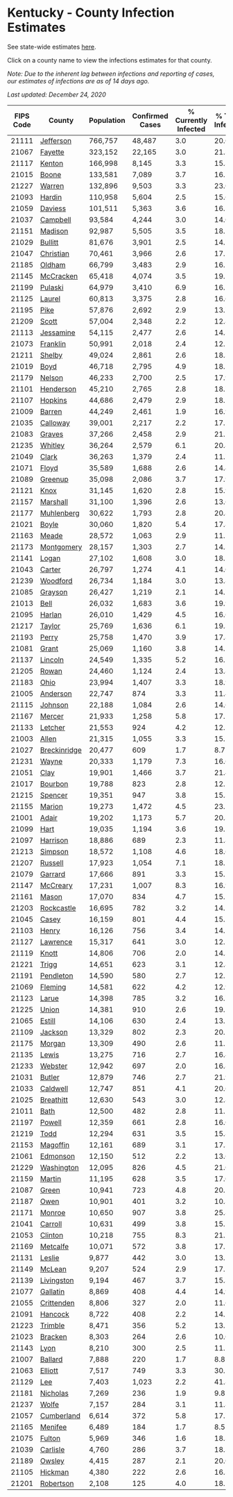 # Kentucky - County Infection Estimates

See state-wide estimates [here](/infections/us-ky).

Click on a county name to view the infections estimates for that county.

*Note: Due to the inherent lag between infections and reporting of cases, our estimates of infections are as of 14 days ago.*

*Last updated: December 24, 2020*

|   FIPS Code |                       County |   Population |   Confirmed Cases |   % Currently Infected |   % Total Infected |
|-------------|------------------------------|--------------|-------------------|------------------------|--------------------|
|       21111 |       [Jefferson](jefferson) |      766,757 |            48,487 |                    3.0 |               20.0 |
|       21067 |           [Fayette](fayette) |      323,152 |            22,165 |                    3.0 |               21.3 |
|       21117 |             [Kenton](kenton) |      166,998 |             8,145 |                    3.3 |               15.3 |
|       21015 |               [Boone](boone) |      133,581 |             7,089 |                    3.7 |               16.5 |
|       21227 |             [Warren](warren) |      132,896 |             9,503 |                    3.3 |               23.0 |
|       21093 |             [Hardin](hardin) |      110,958 |             5,604 |                    2.5 |               15.6 |
|       21059 |           [Daviess](daviess) |      101,511 |             5,363 |                    3.6 |               16.5 |
|       21037 |         [Campbell](campbell) |       93,584 |             4,244 |                    3.0 |               14.0 |
|       21151 |           [Madison](madison) |       92,987 |             5,505 |                    3.5 |               18.1 |
|       21029 |           [Bullitt](bullitt) |       81,676 |             3,901 |                    2.5 |               14.7 |
|       21047 |       [Christian](christian) |       70,461 |             3,966 |                    2.6 |               17.1 |
|       21185 |             [Oldham](oldham) |       66,799 |             3,483 |                    2.9 |               16.2 |
|       21145 |       [McCracken](mccracken) |       65,418 |             4,074 |                    3.5 |               19.2 |
|       21199 |           [Pulaski](pulaski) |       64,979 |             3,410 |                    6.9 |               16.1 |
|       21125 |             [Laurel](laurel) |       60,813 |             3,375 |                    2.8 |               16.6 |
|       21195 |                 [Pike](pike) |       57,876 |             2,692 |                    2.9 |               13.7 |
|       21209 |               [Scott](scott) |       57,004 |             2,348 |                    2.2 |               12.8 |
|       21113 |       [Jessamine](jessamine) |       54,115 |             2,477 |                    2.6 |               14.3 |
|       21073 |         [Franklin](franklin) |       50,991 |             2,018 |                    2.4 |               12.2 |
|       21211 |             [Shelby](shelby) |       49,024 |             2,861 |                    2.6 |               18.3 |
|       21019 |                 [Boyd](boyd) |       46,718 |             2,795 |                    4.9 |               18.5 |
|       21179 |             [Nelson](nelson) |       46,233 |             2,700 |                    2.5 |               17.9 |
|       21101 |       [Henderson](henderson) |       45,210 |             2,765 |                    2.8 |               18.7 |
|       21107 |           [Hopkins](hopkins) |       44,686 |             2,479 |                    2.9 |               18.2 |
|       21009 |             [Barren](barren) |       44,249 |             2,461 |                    1.9 |               16.9 |
|       21035 |         [Calloway](calloway) |       39,001 |             2,217 |                    2.2 |               17.5 |
|       21083 |             [Graves](graves) |       37,266 |             2,458 |                    2.9 |               21.1 |
|       21235 |           [Whitley](whitley) |       36,264 |             2,579 |                    6.1 |               20.8 |
|       21049 |               [Clark](clark) |       36,263 |             1,379 |                    2.4 |               11.7 |
|       21071 |               [Floyd](floyd) |       35,589 |             1,688 |                    2.6 |               14.4 |
|       21089 |           [Greenup](greenup) |       35,098 |             2,086 |                    3.7 |               17.9 |
|       21121 |                 [Knox](knox) |       31,145 |             1,620 |                    2.8 |               15.9 |
|       21157 |         [Marshall](marshall) |       31,100 |             1,396 |                    2.6 |               13.6 |
|       21177 |     [Muhlenberg](muhlenberg) |       30,622 |             1,793 |                    2.8 |               20.8 |
|       21021 |               [Boyle](boyle) |       30,060 |             1,820 |                    5.4 |               17.8 |
|       21163 |               [Meade](meade) |       28,572 |             1,063 |                    2.9 |               11.2 |
|       21173 |     [Montgomery](montgomery) |       28,157 |             1,303 |                    2.7 |               14.3 |
|       21141 |               [Logan](logan) |       27,102 |             1,608 |                    3.0 |               18.5 |
|       21043 |             [Carter](carter) |       26,797 |             1,274 |                    4.1 |               14.0 |
|       21239 |         [Woodford](woodford) |       26,734 |             1,184 |                    3.0 |               13.8 |
|       21085 |           [Grayson](grayson) |       26,427 |             1,219 |                    2.1 |               14.7 |
|       21013 |                 [Bell](bell) |       26,032 |             1,683 |                    3.6 |               19.9 |
|       21095 |             [Harlan](harlan) |       26,010 |             1,429 |                    4.5 |               16.6 |
|       21217 |             [Taylor](taylor) |       25,769 |             1,636 |                    6.1 |               19.3 |
|       21193 |               [Perry](perry) |       25,758 |             1,470 |                    3.9 |               17.8 |
|       21081 |               [Grant](grant) |       25,069 |             1,160 |                    3.8 |               14.1 |
|       21137 |           [Lincoln](lincoln) |       24,549 |             1,335 |                    5.2 |               16.2 |
|       21205 |               [Rowan](rowan) |       24,460 |             1,124 |                    2.4 |               13.8 |
|       21183 |                 [Ohio](ohio) |       23,994 |             1,407 |                    3.3 |               18.9 |
|       21005 |         [Anderson](anderson) |       22,747 |               874 |                    3.3 |               11.4 |
|       21115 |           [Johnson](johnson) |       22,188 |             1,084 |                    2.6 |               14.6 |
|       21167 |             [Mercer](mercer) |       21,933 |             1,258 |                    5.8 |               17.2 |
|       21133 |           [Letcher](letcher) |       21,553 |               924 |                    4.2 |               12.5 |
|       21003 |               [Allen](allen) |       21,315 |             1,055 |                    3.3 |               15.1 |
|       21027 | [Breckinridge](breckinridge) |       20,477 |               609 |                    1.7 |                8.7 |
|       21231 |               [Wayne](wayne) |       20,333 |             1,179 |                    7.3 |               16.6 |
|       21051 |                 [Clay](clay) |       19,901 |             1,466 |                    3.7 |               21.4 |
|       21017 |           [Bourbon](bourbon) |       19,788 |               823 |                    2.8 |               12.5 |
|       21215 |           [Spencer](spencer) |       19,351 |               947 |                    3.8 |               15.3 |
|       21155 |             [Marion](marion) |       19,273 |             1,472 |                    4.5 |               23.5 |
|       21001 |               [Adair](adair) |       19,202 |             1,173 |                    5.7 |               20.3 |
|       21099 |                 [Hart](hart) |       19,035 |             1,194 |                    3.6 |               19.1 |
|       21097 |         [Harrison](harrison) |       18,886 |               689 |                    2.3 |               11.8 |
|       21213 |           [Simpson](simpson) |       18,572 |             1,108 |                    4.6 |               18.6 |
|       21207 |           [Russell](russell) |       17,923 |             1,054 |                    7.1 |               18.2 |
|       21079 |           [Garrard](garrard) |       17,666 |               891 |                    3.3 |               15.5 |
|       21147 |         [McCreary](mccreary) |       17,231 |             1,007 |                    8.3 |               16.9 |
|       21161 |               [Mason](mason) |       17,070 |               834 |                    4.7 |               15.2 |
|       21203 |     [Rockcastle](rockcastle) |       16,695 |               782 |                    3.2 |               14.5 |
|       21045 |               [Casey](casey) |       16,159 |               801 |                    4.4 |               15.5 |
|       21103 |               [Henry](henry) |       16,126 |               756 |                    3.4 |               14.5 |
|       21127 |         [Lawrence](lawrence) |       15,317 |               641 |                    3.0 |               12.5 |
|       21119 |               [Knott](knott) |       14,806 |               706 |                    2.0 |               14.3 |
|       21221 |               [Trigg](trigg) |       14,651 |               623 |                    3.1 |               12.8 |
|       21191 |       [Pendleton](pendleton) |       14,590 |               580 |                    2.7 |               12.2 |
|       21069 |           [Fleming](fleming) |       14,581 |               622 |                    4.2 |               12.9 |
|       21123 |               [Larue](larue) |       14,398 |               785 |                    3.2 |               16.7 |
|       21225 |               [Union](union) |       14,381 |               910 |                    2.6 |               19.1 |
|       21065 |             [Estill](estill) |       14,106 |               630 |                    2.4 |               13.2 |
|       21109 |           [Jackson](jackson) |       13,329 |               802 |                    2.3 |               20.2 |
|       21175 |             [Morgan](morgan) |       13,309 |               490 |                    2.6 |               11.2 |
|       21135 |               [Lewis](lewis) |       13,275 |               716 |                    2.7 |               16.4 |
|       21233 |           [Webster](webster) |       12,942 |               697 |                    2.0 |               16.8 |
|       21031 |             [Butler](butler) |       12,879 |               746 |                    2.7 |               21.9 |
|       21033 |         [Caldwell](caldwell) |       12,747 |               851 |                    4.1 |               20.6 |
|       21025 |       [Breathitt](breathitt) |       12,630 |               543 |                    3.0 |               12.8 |
|       21011 |                 [Bath](bath) |       12,500 |               482 |                    2.8 |               11.2 |
|       21197 |             [Powell](powell) |       12,359 |               661 |                    2.8 |               16.0 |
|       21219 |                 [Todd](todd) |       12,294 |               631 |                    3.5 |               15.8 |
|       21153 |         [Magoffin](magoffin) |       12,161 |               689 |                    3.1 |               17.3 |
|       21061 |         [Edmonson](edmonson) |       12,150 |               512 |                    2.2 |               13.6 |
|       21229 |     [Washington](washington) |       12,095 |               826 |                    4.5 |               21.0 |
|       21159 |             [Martin](martin) |       11,195 |               628 |                    3.5 |               17.0 |
|       21087 |               [Green](green) |       10,941 |               723 |                    4.8 |               20.2 |
|       21187 |                 [Owen](owen) |       10,901 |               401 |                    3.2 |               10.3 |
|       21171 |             [Monroe](monroe) |       10,650 |               907 |                    3.8 |               25.8 |
|       21041 |           [Carroll](carroll) |       10,631 |               499 |                    3.8 |               15.5 |
|       21053 |           [Clinton](clinton) |       10,218 |               755 |                    8.3 |               21.7 |
|       21169 |         [Metcalfe](metcalfe) |       10,071 |               572 |                    3.8 |               17.2 |
|       21131 |             [Leslie](leslie) |        9,877 |               442 |                    3.0 |               13.2 |
|       21149 |             [McLean](mclean) |        9,207 |               524 |                    2.9 |               17.5 |
|       21139 |     [Livingston](livingston) |        9,194 |               467 |                    3.7 |               15.3 |
|       21077 |         [Gallatin](gallatin) |        8,869 |               408 |                    4.4 |               14.9 |
|       21055 |     [Crittenden](crittenden) |        8,806 |               327 |                    2.0 |               11.6 |
|       21091 |           [Hancock](hancock) |        8,722 |               408 |                    2.2 |               14.2 |
|       21223 |           [Trimble](trimble) |        8,471 |               356 |                    5.2 |               13.2 |
|       21023 |           [Bracken](bracken) |        8,303 |               264 |                    2.6 |               10.0 |
|       21143 |                 [Lyon](lyon) |        8,210 |               300 |                    2.5 |               11.5 |
|       21007 |           [Ballard](ballard) |        7,888 |               220 |                    1.7 |                8.8 |
|       21063 |           [Elliott](elliott) |        7,517 |               749 |                    3.3 |               30.5 |
|       21129 |                   [Lee](lee) |        7,403 |             1,023 |                    2.2 |               41.8 |
|       21181 |         [Nicholas](nicholas) |        7,269 |               236 |                    1.9 |                9.8 |
|       21237 |               [Wolfe](wolfe) |        7,157 |               284 |                    3.1 |               11.8 |
|       21057 |     [Cumberland](cumberland) |        6,614 |               372 |                    5.8 |               17.7 |
|       21165 |           [Menifee](menifee) |        6,489 |               184 |                    1.7 |                8.5 |
|       21075 |             [Fulton](fulton) |        5,969 |               346 |                    1.6 |               18.3 |
|       21039 |         [Carlisle](carlisle) |        4,760 |               286 |                    3.7 |               18.3 |
|       21189 |             [Owsley](owsley) |        4,415 |               287 |                    2.1 |               20.0 |
|       21105 |           [Hickman](hickman) |        4,380 |               222 |                    2.6 |               16.3 |
|       21201 |       [Robertson](robertson) |        2,108 |               125 |                    4.0 |               18.1 |